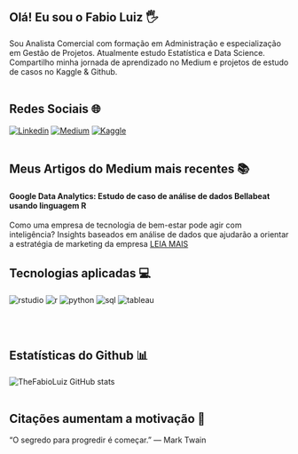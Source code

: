 ## Olá! Eu sou o Fabio Luiz 🖐️
Sou Analista Comercial com formação em Administração e especialização em Gestão de Projetos. Atualmente estudo Estatística e Data Science.  
Compartilho minha jornada de aprendizado no Medium e projetos de estudo de casos no Kaggle & Github.
<br></br>
## Redes Sociais 🌐
[![Linkedin](https://img.shields.io/badge/LinkedIn-0077B5?style=for-the-badge&logo=linkedin&logoColor=white)](https://www.linkedin.com/in/fabioluiz07) [![Medium](https://img.shields.io/badge/Medium-12100E?style=for-the-badge&logo=medium&logoColor=white)](https://medium.com/@fabioluz.f22) [![Kaggle](https://img.shields.io/badge/Kaggle-20BEFF?style=for-the-badge&logo=Kaggle&logoColor=white)](https://www.kaggle.com/fabiosilva6085)
<br></br>
## Meus Artigos do Medium mais recentes 📚
#### Google Data Analytics: Estudo de caso de análise de dados Bellabeat usando linguagem R 
Como uma empresa de tecnologia de bem-estar pode agir com inteligência? Insights baseados em análise de dados que ajudarão a orientar a estratégia de marketing da empresa <a href="url">LEIA MAIS</a> 


## Tecnologias aplicadas 💻
<div style="display: inline_block">
  <img align= "center" alt="rstudio" src="https://img.shields.io/badge/RStudio-75AADB?style=for-the-badge&logo=RStudio&logoColor=white" />
  <img align= "center" alt="r" src="https://img.shields.io/badge/R-276DC3?style=for-the-badge&logo=r&logoColor=white" />
  <img align= "center" alt="python" src="https://img.shields.io/badge/Python-14354C?style=for-the-badge&logo=python&logoColor=white" />
  <img align= "center" alt="sql" src="https://img.shields.io/badge/Microsoft_SQL_Server-CC2927?style=for-the-badge&logo=microsoft-sql-server&logoColor=white" />
  <img align= "center" alt="tableau" src="https://img.shields.io/badge/Tableau-E97627?style=for-the-badge&logo=Tableau&logoColor=white" />
</div>

<br></br>
## Estatísticas do Github 📊
![TheFabioLuiz GitHub stats](https://github-readme-stats.vercel.app/api?username=thefabioluiz&show_icons=true&theme=dracula)
<br></br>
## Citações aumentam a motivação 🚀
“O segredo para progredir é começar.” — Mark Twain

 
